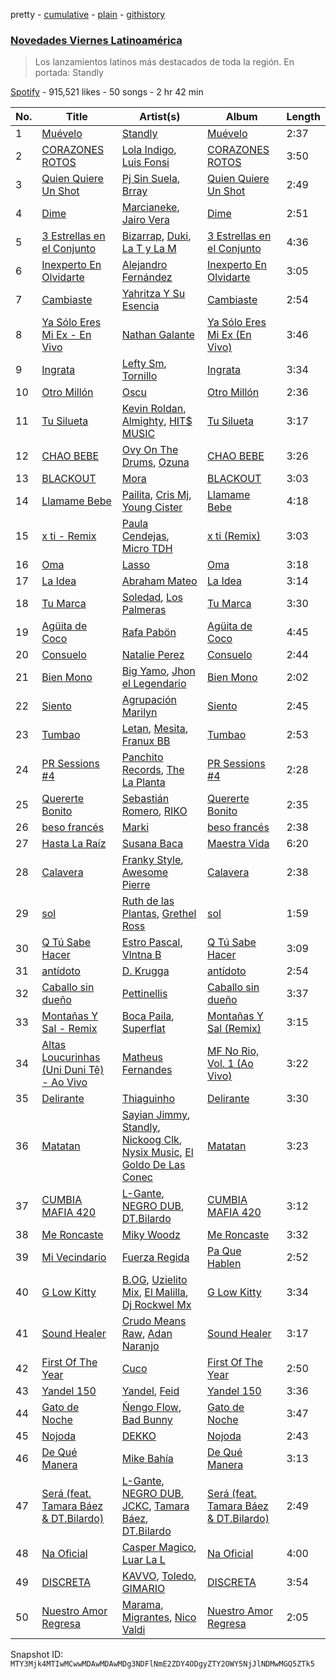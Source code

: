 pretty - [cumulative](/playlists/cumulative/37i9dQZF1DX8O2z77nfMgH.md) - [plain](/playlists/plain/37i9dQZF1DX8O2z77nfMgH) - [githistory](https://github.githistory.xyz/mackorone/spotify-playlist-archive/blob/main/playlists/plain/37i9dQZF1DX8O2z77nfMgH)

### [Novedades Viernes Latinoamérica](https://open.spotify.com/playlist/37i9dQZF1DX8O2z77nfMgH)

> Los lanzamientos latinos más destacados de toda la región\. En portada: Standly

[Spotify](https://open.spotify.com/user/spotify) - 915,521 likes - 50 songs - 2 hr 42 min

| No. | Title | Artist(s) | Album | Length |
|---|---|---|---|---|
| 1 | [Muévelo](https://open.spotify.com/track/1K9WDfl8gQyRGi4sdMbRph) | [Standly](https://open.spotify.com/artist/0rjms710nwQTdrQheXHJfz) | [Muévelo](https://open.spotify.com/album/1W3i0AJvLP2pgsGDGMaytS) | 2:37 |
| 2 | [CORAZONES ROTOS](https://open.spotify.com/track/7r5QwyDzxyikU1Kbkfz6FM) | [Lola Indigo](https://open.spotify.com/artist/3bvfu2KAve4lPHrhEFDZna), [Luis Fonsi](https://open.spotify.com/artist/4V8Sr092TqfHkfAA5fXXqG) | [CORAZONES ROTOS](https://open.spotify.com/album/28V2AlGwC1tF5Ph9f5WGy4) | 3:50 |
| 3 | [Quien Quiere Un Shot](https://open.spotify.com/track/5fm8uhOZRgHN2aN36IUs8u) | [Pj Sin Suela](https://open.spotify.com/artist/0AdjzZxHJ4MfbImx2rD0Df), [Brray](https://open.spotify.com/artist/1GKIlPFdcewHtpDVCQ8zmJ) | [Quien Quiere Un Shot](https://open.spotify.com/album/304EX91t2OoKOretJyF53f) | 2:49 |
| 4 | [Dime](https://open.spotify.com/track/2J9H3nKH2LFfR38WdX6Zue) | [Marcianeke](https://open.spotify.com/artist/5XQWXnMwsvuvCPMneXUbsy), [Jairo Vera](https://open.spotify.com/artist/5CAruGjgds3QlF5ICtEnnc) | [Dime](https://open.spotify.com/album/5xeXQ4Y5M2IsECrJCA6PcZ) | 2:51 |
| 5 | [3 Estrellas en el Conjunto](https://open.spotify.com/track/0aOt8nmb5ddTNGE0t7XfvE) | [Bizarrap](https://open.spotify.com/artist/716NhGYqD1jl2wI1Qkgq36), [Duki](https://open.spotify.com/artist/1bAftSH8umNcGZ0uyV7LMg), [La T y La M](https://open.spotify.com/artist/1FxPMQ9A0882eNDx3ZkD6B) | [3 Estrellas en el Conjunto](https://open.spotify.com/album/3uuAk3GX0WfixFm5WkVl9J) | 4:36 |
| 6 | [Inexperto En Olvidarte](https://open.spotify.com/track/1WvNTYRxyodbQ4NPmO9jKZ) | [Alejandro Fernández](https://open.spotify.com/artist/6sq1yF0OZEWA4xoXVKW1L9) | [Inexperto En Olvidarte](https://open.spotify.com/album/4ZBMLo0vXL00kQqp3SeebE) | 3:05 |
| 7 | [Cambiaste](https://open.spotify.com/track/2ShMj3rcOHAMKuhI7iaJo8) | [Yahritza Y Su Esencia](https://open.spotify.com/artist/51ZSh80McCt7vbqHouzW0A) | [Cambiaste](https://open.spotify.com/album/0fvaFUHPvCuZnkvspk2Uxj) | 2:54 |
| 8 | [Ya Sólo Eres Mi Ex \- En Vivo](https://open.spotify.com/track/17v5C11MSgqhFtyfQgYPtD) | [Nathan Galante](https://open.spotify.com/artist/0mYDDBNR5KCRC68CkmeOJB) | [Ya Sólo Eres Mi Ex \(En Vivo\)](https://open.spotify.com/album/70dlGvgMGvumTPSEzgkH4s) | 3:46 |
| 9 | [Ingrata](https://open.spotify.com/track/14Z6lwzx8eYwEpkzel6ldV) | [Lefty Sm](https://open.spotify.com/artist/6eXHRfK9Ad3IpMpSAqvcDf), [Tornillo](https://open.spotify.com/artist/5OGraDcSkO4oTWthkm77WL) | [Ingrata](https://open.spotify.com/album/6SNEqAhkOIaXgEeQEhrA9b) | 3:34 |
| 10 | [Otro Millón](https://open.spotify.com/track/2j0CA3TrxQ78vAVMTBdcNV) | [Oscu](https://open.spotify.com/artist/5iDqEobZRSTiBSAk6jLp4A) | [Otro Millón](https://open.spotify.com/album/0CNz1mTF0VWhhUdPF2ZEHf) | 2:36 |
| 11 | [Tu Silueta](https://open.spotify.com/track/4TJOoYtoaH8mK1blB4wLJx) | [Kevin Roldan](https://open.spotify.com/artist/1RBzGO6Nm3uyhUSxP7EDWO), [Almighty](https://open.spotify.com/artist/6P6GTRTigHBp8ZesNtpCKH), [HIT$ MUSIC](https://open.spotify.com/artist/44ALfmkGESKyMbbRrvw9gT) | [Tu Silueta](https://open.spotify.com/album/5TIRcRu0NyCHbkPw9soAha) | 3:17 |
| 12 | [CHAO BEBE](https://open.spotify.com/track/2caVKAWz7oM5Hw3LDWWVnQ) | [Ovy On The Drums](https://open.spotify.com/artist/3m5qlPf2OkihLz3dRYnkPA), [Ozuna](https://open.spotify.com/artist/1i8SpTcr7yvPOmcqrbnVXY) | [CHAO BEBE](https://open.spotify.com/album/7C2TalJn5YLPTuY7tA0ok5) | 3:26 |
| 13 | [BLACKOUT](https://open.spotify.com/track/5DKTM173OW6XpokjPqfMae) | [Mora](https://open.spotify.com/artist/0Q8NcsJwoCbZOHHW63su5S) | [BLACKOUT](https://open.spotify.com/album/4uPjXNAV5ElagRiBsc4JR5) | 3:03 |
| 14 | [Llamame Bebe](https://open.spotify.com/track/66vWfpNGNT4y6nPdW5WMtj) | [Pailita](https://open.spotify.com/artist/4yxLYO2imECxGYTTV7RQKb), [Cris Mj](https://open.spotify.com/artist/1Yj5Xey7kTwvZla8sqdsdE), [Young Cister](https://open.spotify.com/artist/0Yg29FX1M4ayqjXs0ttZFq) | [Llamame Bebe](https://open.spotify.com/album/1OoaNonXii9fD0tPpxBfKy) | 4:18 |
| 15 | [x ti \- Remix](https://open.spotify.com/track/6jzTj9ABoY1eGcTBYJDRnx) | [Paula Cendejas](https://open.spotify.com/artist/4EiI7Vls0NB16jLuexzCHC), [Micro TDH](https://open.spotify.com/artist/1aWJsBQa67l72j1VT3D6Ow) | [x ti \(Remix\)](https://open.spotify.com/album/0dzEd2FKyKzQLaVQ95NlvW) | 3:03 |
| 16 | [Oma](https://open.spotify.com/track/7xY0orsr2RKRoFtyvz1eJM) | [Lasso](https://open.spotify.com/artist/3SCOuAxngTC1yGjKMcIPEd) | [Oma](https://open.spotify.com/album/0lDDxLhbL9J5hLO1iFSRSX) | 3:18 |
| 17 | [La Idea](https://open.spotify.com/track/5hbx6fWt9jt9dWSOHK3uGb) | [Abraham Mateo](https://open.spotify.com/artist/2bxxlINUlcMQQb39K7IopR) | [La Idea](https://open.spotify.com/album/3oM0PBnieCf5JcKbaiTnVU) | 3:14 |
| 18 | [Tu Marca](https://open.spotify.com/track/4kdEmhRyZcLbwhSTqjc4vH) | [Soledad](https://open.spotify.com/artist/0K59Fm1y7s3j498ueS4qzY), [Los Palmeras](https://open.spotify.com/artist/2Htm0q72SjGSmsy8EOIhRG) | [Tu Marca](https://open.spotify.com/album/7eAmdtMfLjpeRoam6fzHVc) | 3:30 |
| 19 | [Agüita de Coco](https://open.spotify.com/track/7bYwfugvGOydvvDc2WlCTR) | [Rafa Pabön](https://open.spotify.com/artist/11YLRSsZA3YVuQQtHXKTlz) | [Agüita de Coco](https://open.spotify.com/album/6nkyzx9ENuXdofwfZhb5ks) | 4:45 |
| 20 | [Consuelo](https://open.spotify.com/track/4T6Zp5YivNaBc63lxDw25i) | [Natalie Perez](https://open.spotify.com/artist/1Y99HOeRzRc27my6NJE3rE) | [Consuelo](https://open.spotify.com/album/1N6xTNae8l8OefNXZttihO) | 2:44 |
| 21 | [Bien Mono](https://open.spotify.com/track/6ICHfX9CrckOKEXvG7DO9j) | [Big Yamo](https://open.spotify.com/artist/1a2HwAlOE2wUPmNisvZxSw), [Jhon el Legendario](https://open.spotify.com/artist/2Ic4hVBCYgQkRVFFQr8oVO) | [Bien Mono](https://open.spotify.com/album/1nVUawconihlRQ8E3nR5lW) | 2:02 |
| 22 | [Siento](https://open.spotify.com/track/6P3P2GtNiCCIZrXEb9INcw) | [Agrupación Marilyn](https://open.spotify.com/artist/1dJfjAj2mnpKrGm8ldBjNG) | [Siento](https://open.spotify.com/album/26oBWM1k8dNJgcB89m5xnw) | 2:45 |
| 23 | [Tumbao](https://open.spotify.com/track/1vgh1s6f4qtY9TDKK8EfyJ) | [Letan](https://open.spotify.com/artist/14LqX7WKEinOwg1VZcM1xE), [Mesita](https://open.spotify.com/artist/2IKdK6PbitvCiXt1t2bPU6), [Franux BB](https://open.spotify.com/artist/1iblTHYdU8q8t8nH4sHl8A) | [Tumbao](https://open.spotify.com/album/63OxWc0DZN46HDFieqieOl) | 2:53 |
| 24 | [PR Sessions \#4](https://open.spotify.com/track/6dYUROj5Z5EV6PNOPUprhF) | [Panchito Records](https://open.spotify.com/artist/6U1nvY2YuhmVZ96Af8K6qb), [The La Planta](https://open.spotify.com/artist/4oZolC0sCwCAKqsNXfRlVS) | [PR Sessions \#4](https://open.spotify.com/album/4Ru3IxuOccecbtIEvDxMEF) | 2:28 |
| 25 | [Quererte Bonito](https://open.spotify.com/track/6vapxebrtWD9kzR6sxmkug) | [Sebastián Romero](https://open.spotify.com/artist/0FpJe752weMmwiyJyF8zXq), [RIKO](https://open.spotify.com/artist/3bX0TAwah1a1TNlsJgOgP7) | [Quererte Bonito](https://open.spotify.com/album/3ZYr8iuP2UPxLqcnT2YayP) | 2:35 |
| 26 | [beso francés](https://open.spotify.com/track/3i2DjDgANCP3DjG0WxGNG5) | [Marki](https://open.spotify.com/artist/5wspxNfJ40p3YMUrwUaJ8J) | [beso francés](https://open.spotify.com/album/6HQv2j8lOELD9K7s240BwP) | 2:38 |
| 27 | [Hasta La Raíz](https://open.spotify.com/track/5OYKJlZTMQvAX8kEJ1R60y) | [Susana Baca](https://open.spotify.com/artist/1DiaZsjdOzFCdk7Dw9KIs0) | [Maestra Vida](https://open.spotify.com/album/08wJCaKI1iUCFObnucLK25) | 6:20 |
| 28 | [Calavera](https://open.spotify.com/track/65MY5BBpK8DVDiXe5XmQm0) | [Franky Style](https://open.spotify.com/artist/1cLDC1abeY1jIY5AX2Rtbx), [Awesome Pierre](https://open.spotify.com/artist/7FWtti4FgQOvxvoB2Ycmmh) | [Calavera](https://open.spotify.com/album/5LJohchCwSt9WdEF7H2A9K) | 2:38 |
| 29 | [sol](https://open.spotify.com/track/77hF3X4YebUOpYoqY7s9xj) | [Ruth de las Plantas](https://open.spotify.com/artist/7xtkne3Y9293zwMXsJp0QP), [Grethel Ross](https://open.spotify.com/artist/3IWq2rVkwWTMEWbGe6ZQRg) | [sol](https://open.spotify.com/album/6dOkPpcZ3elxSPmyZbvCIg) | 1:59 |
| 30 | [Q Tú Sabe Hacer](https://open.spotify.com/track/0lWEevE2ROqxSk4EMqW5tO) | [Estro Pascal](https://open.spotify.com/artist/5oPmEYoBA6Z5flhejZDjas), [Vlntna B](https://open.spotify.com/artist/5leFwWpTacAWLAom8B2JbS) | [Q Tú Sabe Hacer](https://open.spotify.com/album/78ESxEEX432YpafWb1yrpm) | 3:09 |
| 31 | [antídoto](https://open.spotify.com/track/76WhhOuq2FLhzA9g90tKEG) | [D\. Krugga](https://open.spotify.com/artist/4x65cIPX0RvYoK1zmQgQXH) | [antídoto](https://open.spotify.com/album/7LTfZVq7KYAesuz68KxhNs) | 2:54 |
| 32 | [Caballo sin dueño](https://open.spotify.com/track/2RQbZvq8nqZJF2AvhM0l5X) | [Pettinellis](https://open.spotify.com/artist/2UqwAwxVtnr9MyQ96yNoGD) | [Caballo sin dueño](https://open.spotify.com/album/0QFXBy5wBY5jUagOv9fWJz) | 3:37 |
| 33 | [Montañas Y Sal \- Remix](https://open.spotify.com/track/7sJk3J8j2rabo95RuurYD1) | [Boca Paila](https://open.spotify.com/artist/6SuLt6BrVQ6ue1C0qRbhX6), [Superflat](https://open.spotify.com/artist/5b4stUHH8NXrg63fgtzbT0) | [Montañas Y Sal \(Remix\)](https://open.spotify.com/album/27JWxPhgQ86ZMibdmUtN1L) | 3:15 |
| 34 | [Altas Loucurinhas \(Uni Duni Tê\) \- Ao Vivo](https://open.spotify.com/track/2kBbHpJTc7MWs8F3XhClBD) | [Matheus Fernandes](https://open.spotify.com/artist/37mqXU98U5GmH5ZDtlHM1c) | [MF No Rio, Vol\. 1 \(Ao Vivo\)](https://open.spotify.com/album/2P8zuC56lsghvc5KHP4rfQ) | 3:22 |
| 35 | [Delirante](https://open.spotify.com/track/05OadQh4aawuQIL7xnGDbv) | [Thiaguinho](https://open.spotify.com/artist/1vppDmG3i5sXf3DJzrK4T1) | [Delirante](https://open.spotify.com/album/2sSmv8OYnKOQIxZ8ukdVJ3) | 3:30 |
| 36 | [Matatan](https://open.spotify.com/track/4oU6UQuzC7i8jkBQL4hKDd) | [Sayian Jimmy](https://open.spotify.com/artist/3ZfYo6sKskRv0wOyrZZdAj), [Standly](https://open.spotify.com/artist/0rjms710nwQTdrQheXHJfz), [Nickoog Clk](https://open.spotify.com/artist/6rHwFb0YjWexAYxTjm4eIj), [Nysix Music](https://open.spotify.com/artist/5v0eLOwGUJuH1lvPSzw0xD), [El Goldo De Las Conec](https://open.spotify.com/artist/3TcTm7AGTlIJys8Wh7QzBr) | [Matatan](https://open.spotify.com/album/02M5HLQXcLI64qTEk1fB1B) | 3:23 |
| 37 | [CUMBIA MAFIA 420](https://open.spotify.com/track/7KzQBU77MuR0aKzsQGYKGd) | [L\-Gante](https://open.spotify.com/artist/4YYxffPVDFe9XoqqbRW6Bq), [NEGRO DUB](https://open.spotify.com/artist/65VS702SIPGgTpWgTQupMA), [DT.Bilardo](https://open.spotify.com/artist/5kfMU816qY0ujqEt3xIHqR) | [CUMBIA MAFIA 420](https://open.spotify.com/album/4IZWxM0RvDQUUxwHhRUnJy) | 3:12 |
| 38 | [Me Roncaste](https://open.spotify.com/track/6PaVW8JISOyulKtz4pq1ml) | [Miky Woodz](https://open.spotify.com/artist/1pf0MPKfKdvS8J779mS1Ay) | [Me Roncaste](https://open.spotify.com/album/78VUihRzUcA4yRhZLGCZzG) | 3:32 |
| 39 | [Mi Vecindario](https://open.spotify.com/track/7LpOv13UlQtTVbknzGGzQm) | [Fuerza Regida](https://open.spotify.com/artist/0ys2OFYzWYB5hRDLCsBqxt) | [Pa Que Hablen](https://open.spotify.com/album/7idxAlo8GuUKWV7RhOlptp) | 2:52 |
| 40 | [G Low Kitty](https://open.spotify.com/track/7z6DZLcw8FFKR0j16gich8) | [B.OG](https://open.spotify.com/artist/3S9Hg7sRKhmtWunFZ2yAYP), [Uzielito Mix](https://open.spotify.com/artist/7wgrXbrp9RJQMri26GZgyH), [El Malilla](https://open.spotify.com/artist/6BV37tKh6pY97mnNdTCzly), [Dj Rockwel Mx](https://open.spotify.com/artist/2eobLT6bmdvl5yGG5qPAgd) | [G Low Kitty](https://open.spotify.com/album/6IvwdLnra2eCGtQnCYIXTN) | 3:34 |
| 41 | [Sound Healer](https://open.spotify.com/track/4pSQOa36wDUZYvGJ4BosCd) | [Crudo Means Raw](https://open.spotify.com/artist/3fQP5a7SIC91kV4N8AOy53), [Adan Naranjo](https://open.spotify.com/artist/5sBfVhE6uZ4Z7y6dgka2MU) | [Sound Healer](https://open.spotify.com/album/3t0cwv9eHH4m7YCS1PJXjB) | 3:17 |
| 42 | [First Of The Year](https://open.spotify.com/track/7ijipCHwLo0ZoABNxm2qp6) | [Cuco](https://open.spotify.com/artist/2Tglaf8nvDzwSQnpSrjLHP) | [First Of The Year](https://open.spotify.com/album/1mgwNlzi9VzFcE1Qd4Xj86) | 2:50 |
| 43 | [Yandel 150](https://open.spotify.com/track/2oiixB9QMIzhWaHGVlQx4g) | [Yandel](https://open.spotify.com/artist/0eHQ9o50hj6ZDNBt6Ys1sD), [Feid](https://open.spotify.com/artist/2LRoIwlKmHjgvigdNGBHNo) | [Yandel 150](https://open.spotify.com/album/0T4sp7vn9arhvBUAda3foX) | 3:36 |
| 44 | [Gato de Noche](https://open.spotify.com/track/54ELExv56KCAB4UP9cOCzC) | [Ñengo Flow](https://open.spotify.com/artist/12vb80Km0Ew53ABfJOepVz), [Bad Bunny](https://open.spotify.com/artist/4q3ewBCX7sLwd24euuV69X) | [Gato de Noche](https://open.spotify.com/album/2GS2h80Dp8rFdGEa0j0JhH) | 3:47 |
| 45 | [Nojoda](https://open.spotify.com/track/77HE2OvXZm4Xa78oN8Qi62) | [DEKKO](https://open.spotify.com/artist/6ZvYYrrfpb1Z7kICDyxWQE) | [Nojoda](https://open.spotify.com/album/4uMo3BJ9nCC7Fo5rza2vi4) | 2:43 |
| 46 | [De Qué Manera](https://open.spotify.com/track/3HMlb6Dh9OGr3CjV6IwjEP) | [Mike Bahía](https://open.spotify.com/artist/1phfTBIocBW3UwqcYjaEN6) | [De Qué Manera](https://open.spotify.com/album/6XBq5DhffYApT0TGZAQ9cH) | 3:13 |
| 47 | [Será \(feat\. Tamara Báez & DT.Bilardo\)](https://open.spotify.com/track/6J50I7pW8UQJE8qVT0RSea) | [L\-Gante](https://open.spotify.com/artist/4YYxffPVDFe9XoqqbRW6Bq), [NEGRO DUB](https://open.spotify.com/artist/65VS702SIPGgTpWgTQupMA), [JCKC](https://open.spotify.com/artist/6Sf9Y7eQWVeAioiBobktSu), [Tamara Báez](https://open.spotify.com/artist/0JhK7gnIBytbUEh2PURT8i), [DT.Bilardo](https://open.spotify.com/artist/5kfMU816qY0ujqEt3xIHqR) | [Será \(feat\. Tamara Báez & DT.Bilardo\)](https://open.spotify.com/album/2MQZG90FO0qGdhhajfJsc8) | 2:49 |
| 48 | [Na Oficial](https://open.spotify.com/track/5bWqWZMZQanGyoUvCwAUEA) | [Casper Magico](https://open.spotify.com/artist/1fux65HMCBvfJHqlBc4Nno), [Luar La L](https://open.spotify.com/artist/4axKuDPr6WKcDCyh8vueTY) | [Na Oficial](https://open.spotify.com/album/4BY13m0zpvQaNOWICBWNRR) | 4:00 |
| 49 | [DISCRETA](https://open.spotify.com/track/0OXtFvUypfYoJOBXh9h5Lx) | [KAVVO](https://open.spotify.com/artist/7BxfvnCKOvC4pYttjF1gsO), [Toledo](https://open.spotify.com/artist/2edDMZSglhNmjytJPdkSbZ), [GIMARIO](https://open.spotify.com/artist/6dwGGkAr0qfNOa7nPvwPDH) | [DISCRETA](https://open.spotify.com/album/4q4JxBCUJBJ5LMOcaK6Ewd) | 3:54 |
| 50 | [Nuestro Amor Regresa](https://open.spotify.com/track/17NXlqBKA08Qf6Jt4kpc14) | [Marama](https://open.spotify.com/artist/4GepMkTgrIZECoCC55vqjW), [Migrantes](https://open.spotify.com/artist/48R2gYdPKtfnfKAzhSVPUx), [Nico Valdi](https://open.spotify.com/artist/0uxYECT7XqHNccQAg5Uhe4) | [Nuestro Amor Regresa](https://open.spotify.com/album/2e5tKhL1WWZa17slG15nyx) | 2:05 |

Snapshot ID: `MTY3Mjk4MTIwMCwwMDAwMDAwMDg3NDFlNmE2ZDY4ODgyZTY2OWY5NjJlNDMwMGQ5ZTk5`
